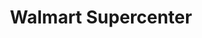 ---
title: "Walmart Supercenter"
url: /albuquerque/walmart-supercenter-academy-road-northeast/
shop: supermarket
---